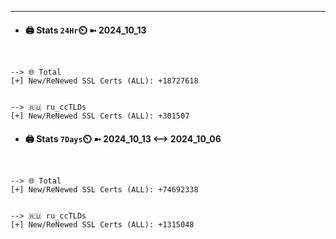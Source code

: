 

---
- #### 🖨️ **Stats** `24Hr`⏲️ ➼ 2024_10_13
```console


--> 🌐 Total
[+] New/ReNewed SSL Certs (ALL): +18727618


--> 🇷🇺 ru_ccTLDs
[+] New/ReNewed SSL Certs (ALL): +301507

```

- #### 🖨️ **Stats** `7Days`⏲️ ➼ 2024_10_13 <--> 2024_10_06
```console


--> 🌐 Total
[+] New/ReNewed SSL Certs (ALL): +74692338


--> 🇷🇺 ru_ccTLDs
[+] New/ReNewed SSL Certs (ALL): +1315048

```

